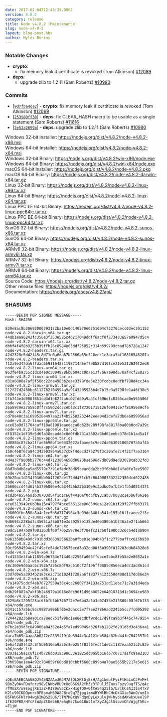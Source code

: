 ```yaml
---
date: 2017-04-04T12:43:39.906Z
version: 4.8.2
category: release
title: Node v4.8.2 (Maintenance)
slug: node-v4-8-2
layout: blog-post.hbs
author: Myles Borins
---
```


### Notable Changes

* **crypto**:
  - fix memory leak if certificate is revoked (Tom Atkinson) [#12089](https://github.com/nodejs/node/pull/12089)
* **deps**:
  - upgrade zlib to 1.2.11 (Sam Roberts) [#10980](https://github.com/nodejs/node/pull/10980)

### Commits

* [[`9d7fba4de2`](https://github.com/nodejs/node/commit/9d7fba4de2)] - **crypto**: fix memory leak if certificate is revoked (Tom Atkinson) [#12089](https://github.com/nodejs/node/pull/12089)
* [[`253980ff38`](https://github.com/nodejs/node/commit/253980ff38)] - **deps**: fix CLEAR_HASH macro to be usable as a single statement (Sam Roberts) [#11616](https://github.com/nodejs/node/pull/11616)
* [[`2e52a2699b`](https://github.com/nodejs/node/commit/2e52a2699b)] - **deps**: upgrade zlib to 1.2.11 (Sam Roberts) [#10980](https://github.com/nodejs/node/pull/10980)

Windows 32-bit Installer: https://nodejs.org/dist/v4.8.2/node-v4.8.2-x86.msi<br>
Windows 64-bit Installer: https://nodejs.org/dist/v4.8.2/node-v4.8.2-x64.msi<br>
Windows 32-bit Binary: https://nodejs.org/dist/v4.8.2/win-x86/node.exe<br>
Windows 64-bit Binary: https://nodejs.org/dist/v4.8.2/win-x64/node.exe<br>
macOS 64-bit Installer: https://nodejs.org/dist/v4.8.2/node-v4.8.2.pkg<br>
macOS 64-bit Binary: https://nodejs.org/dist/v4.8.2/node-v4.8.2-darwin-x64.tar.gz<br>
Linux 32-bit Binary: https://nodejs.org/dist/v4.8.2/node-v4.8.2-linux-x86.tar.xz<br>
Linux 64-bit Binary: https://nodejs.org/dist/v4.8.2/node-v4.8.2-linux-x64.tar.xz<br>
Linux PPC LE 64-bit Binary: https://nodejs.org/dist/v4.8.2/node-v4.8.2-linux-ppc64le.tar.xz<br>
Linux PPC BE 64-bit Binary: https://nodejs.org/dist/v4.8.2/node-v4.8.2-linux-ppc64.tar.xz<br>
SunOS 32-bit Binary: https://nodejs.org/dist/v4.8.2/node-v4.8.2-sunos-x86.tar.xz<br>
SunOS 64-bit Binary: https://nodejs.org/dist/v4.8.2/node-v4.8.2-sunos-x64.tar.xz<br>
ARMv6 32-bit Binary: https://nodejs.org/dist/v4.8.2/node-v4.8.2-linux-armv6l.tar.xz<br>
ARMv7 32-bit Binary: https://nodejs.org/dist/v4.8.2/node-v4.8.2-linux-armv7l.tar.xz<br>
ARMv8 64-bit Binary: https://nodejs.org/dist/v4.8.2/node-v4.8.2-linux-arm64.tar.xz<br>
Source Code: https://nodejs.org/dist/v4.8.2/node-v4.8.2.tar.gz<br>
Other release files: https://nodejs.org/dist/v4.8.2/<br>
Documentation: https://nodejs.org/docs/v4.8.2/api/

<h3 id="shasums">SHASUMS</h3>

```
-----BEGIN PGP SIGNED MESSAGE-----
Hash: SHA256

839e8ac8b30692000393172ba10e0d14057060751694c73276cecc03ec301152  node-v4.8.2-darwin-x64.tar.gz
44db1ea96242fc350e3f253e525c46217049ddff6acf0f273483657a0947d5c4  node-v4.8.2-darwin-x64.tar.xz
dbbf4f4f8b9253b39ffb26c8984865ddf25052c314c699799cbad78b728a1247  node-v4.8.2-headers.tar.gz
42d2320c5d42f45c8d71e0a6da87b2566b55e520eec1c3aca5bf16816546207a  node-v4.8.2-headers.tar.xz
f12a9e347da6ffdac6598164831198714a6ef7e0587d10fce21e5312629f2ed8  node-v4.8.2-linux-arm64.tar.gz
963fe4b9355c1dcd4e0c5004978bb6b843c0b7e13f7b67e98d67baf4cf288275  node-v4.8.2-linux-arm64.tar.xz
d31a6808a7af5f50dc22de4983b2eae3379fde5e230fcdbc0edfbf788d4cc34a  node-v4.8.2-linux-armv6l.tar.gz
212f27d2430bc6112782f04594a9a9143205926b4d7b15e3a5790fe1a46f30e3  node-v4.8.2-linux-armv6l.tar.xz
2fb743e3d980f851cd3d1e82f2a6c02fd69a9a4fcf696efc8365cad0e565506f  node-v4.8.2-linux-armv7l.tar.gz
26a89c9e27a58c0ff7c59d2dc3ceba3c1f87201715126f00412e7f8195609cf6  node-v4.8.2-linux-armv7l.tar.xz
cd78e40c3a1699520e497aa22f4b52582232442eee04d2defa7db6a6859956ad  node-v4.8.2-linux-ppc64le.tar.gz
ace83a9d71704caff18a81901eaedaca0c623e289f98fa88178ba80b0cd7a39c  node-v4.8.2-linux-ppc64le.tar.xz
df8152c1df39e5d6fa38ecadd6c8d0fdb731a3602a9bd63eebc378d1b1ad5a1f  node-v4.8.2-linux-ppc64.tar.gz
1d088bc87cba2ffae5696bf1e6432622afaaee5c9ec2da96302100b707a5af4b  node-v4.8.2-linux-ppc64.tar.xz
150c468f67a84c343503864a037cb8f4decd375279f3c20afe7c4f21f7aa3164  node-v4.8.2-linux-x64.tar.gz
4d4a37f980bb2770c44d7123864650d0823bae696d7db09d9ed83028cab32fd3  node-v4.8.2-linux-x64.tar.xz
08d7b0db8ca5ad5579c7391efedc38d69ceac6de2bc3f6bb0d14fa0fe7ee5907  node-v4.8.2-linux-x86.tar.gz
69b20ac1d234f936bb9841262de177dd451cb5c8640005832242350dcd022486  node-v4.8.2-linux-x86.tar.xz
25606ccd44d634b3796806e4c534456b235310e9c3bdbd0afb3e1fb5d0214371  node-v4.8.2.pkg
ecd2b4a554681b38703d54f1c1c66f4410af0dcfb931ab37b082c1e5b6f062e6  node-v4.8.2-sunos-x64.tar.gz
ece0313949c6b8ba15e4797f4bce53612ae806306ea12a91b1f29f27ffbb3171  node-v4.8.2-sunos-x64.tar.xz
198009fbc858a8a4c1ee5b5d717d964c3e99de840fa541e195b16f1caeee2f3e  node-v4.8.2-sunos-x86.tar.gz
9d0693c228bd7c45051a35b871e3d79253e138de46e380b61b546a3e2f1ab663  node-v4.8.2-sunos-x86.tar.xz
29dc51947b09f081263bf60f70525979e3f78efc21c68f108bc3c6c64d18b904  node-v4.8.2.tar.gz
b961350b8490c791bdd3663925662ba0fbe01e004b43f1c2779baffcc816b930  node-v4.8.2.tar.xz
39cf9694594e42f49cfe54de720575ecd3a32dd08f6b390f017283ddb84828e6  node-v4.8.2-win-x64.7z
fcd1233e3fab11859c96784e714d0a2256fa065ffdbce5bbc8fe55a2e8052a1e  node-v4.8.2-win-x64.zip
48c360e9d6aac6c19267255c8df9ac510cf2f196ff0885d856eca4dc3ad861cd  node-v4.8.2-win-x86.7z
23d7d0e5a3934b2183ce2c71d102417282a6f183774123558d408d117dd06e34  node-v4.8.2-win-x86.zip
f7a14975cdcf4eb76727559a38c4cc26807f34133a751cd11ebc71c7a31d4eda  node-v4.8.2-x64.msi
0db29f887a7abf3b246979a1016e8dc96f1d96b0652e04018313d1c3694ce989  node-v4.8.2-x86.msi
1829b8c1295f28ac0fbfb3bb7467f2e7e6b42a5a3c07453e215800c08f67b133  win-x64/node.exe
0341c157a5bc9cc9987a99bbf05e2dacc5e7f7ee27866ad2245b5cc7fc095292  win-x64/node.lib
72444282368ea01ca78ed751f99bc1ee0ecdbf9cdc17d9fca9b3f446c7479554  win-x64/node_pdb.7z
b7bc2e39d3c049006a04362e4e5fa7ed99049a326feb1282fd201d3d3c436aa1  win-x64/node_pdb.zip
daca7b85c4aaa8b0272e2339f19f0e8944c3c4121eb584c62bd441e7042857b1  win-x86/node.exe
1e6a42d8f432c3f5b9510ea9a75c8eb254f03f6fecf1de3c1187eaa521c2c83e  win-x86/node.lib
8203a158a1c6f1c4b726db01a398653e1825dc0a5bb16c67c0717a1fc9ae2103  win-x86/node_pdb.7z
73b050ae1ea4e92c784059f68bd810cbbf5668c899b4a70ae5655b2217e5e615  win-x86/node_pdb.zip
-----BEGIN PGP SIGNATURE-----

iQEcBAEBCAAGBQJY45NZAAoJEJM7AfQLXKlGj8sH/Ag1kqulFyiFtHaLxCJPvM+l
9BnZy0AvFDufnrz98vINWoVBU9rUqB6G9A2Yh3z3fPulJ5ZnvsFpzy9aqfTS/q4z
rfMmZX/u9sogjXE13Z+RIY9oV5zkxxH1gTQ0+Glte54q25l6/L7ckCeAI3i64TxV
K2lu90IKDQpnrc9FBsmaH69W8C8ro9q7Zjpg1zmWBYWlBhCHcDkGXie5WnO/umIh
85FWUGFKlr04wq6IMBG25U6/lTN7MEXQ9FdqmDyLeXulyjW+hybsdAKwkxUeel9P
1fE20PB8/HYcFlWApZtOe56B/ehqKs7kw61BWstofXyZJgJlGsovxOhVWjgT5Kc=
=F1jW
-----END PGP SIGNATURE-----

```
